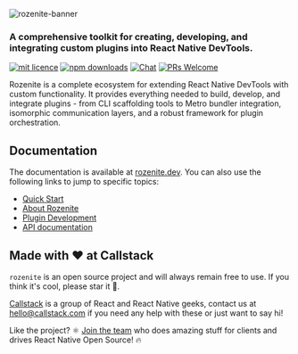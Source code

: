 ![rozenite-banner](https://www.rozenite.dev/rozenite-banner.jpg)

### A comprehensive toolkit for creating, developing, and integrating custom plugins into React Native DevTools.

[![mit licence][license-badge]][license] [![npm downloads][npm-downloads-badge]][npm-downloads] [![Chat][chat-badge]][chat] [![PRs Welcome][prs-welcome-badge]][prs-welcome]

Rozenite is a complete ecosystem for extending React Native DevTools with custom functionality. It provides everything needed to build, develop, and integrate plugins - from CLI scaffolding tools to Metro bundler integration, isomorphic communication layers, and a robust framework for plugin orchestration.

## Documentation

The documentation is available at [rozenite.dev](https://rozenite.dev). You can also use the following links to jump to specific topics:

- [Quick Start](https://rozenite.dev/docs/getting-started/quick-start)
- [About Rozenite](https://rozenite.dev/docs/getting-started/introduction)
- [Plugin Development](https://rozenite.dev/docs/guides/plugin-development)
- [API documentation](https://rozenite.dev/api/)

## Made with ❤️ at Callstack

`rozenite` is an open source project and will always remain free to use. If you think it's cool, please star it 🌟.

[Callstack][callstack-readme-with-love] is a group of React and React Native geeks, contact us at [hello@callstack.com](mailto:hello@callstack.com) if you need any help with these or just want to say hi!

Like the project? ⚛️ [Join the team](https://callstack.com/careers/?utm_campaign=Senior_RN&utm_source=github&utm_medium=readme) who does amazing stuff for clients and drives React Native Open Source! 🔥

[callstack-readme-with-love]: https://callstack.com/?utm_source=github.com&utm_medium=referral&utm_campaign=rozenite&utm_term=readme-with-love
[license-badge]: https://img.shields.io/npm/l/rozenite?style=for-the-badge
[license]: https://github.com/callstackincubator/rozenite/blob/main/LICENSE
[npm-downloads-badge]: https://img.shields.io/npm/dm/rozenite?style=for-the-badge
[npm-downloads]: https://www.npmjs.com/package/rozenite
[prs-welcome-badge]: https://img.shields.io/badge/PRs-welcome-brightgreen.svg?style=for-the-badge
[prs-welcome]: ./CONTRIBUTING.md
[chat-badge]: https://img.shields.io/discord/426714625279524876.svg?style=for-the-badge
[chat]: https://discord.gg/xgGt7KAjxv
